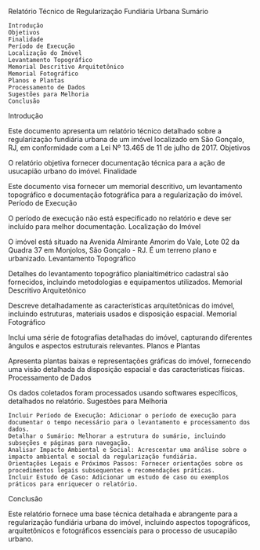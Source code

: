 Relatório Técnico de Regularização Fundiária Urbana
Sumário

    Introdução
    Objetivos
    Finalidade
    Período de Execução
    Localização do Imóvel
    Levantamento Topográfico
    Memorial Descritivo Arquitetônico
    Memorial Fotográfico
    Planos e Plantas
    Processamento de Dados
    Sugestões para Melhoria
    Conclusão

Introdução

Este documento apresenta um relatório técnico detalhado sobre a regularização fundiária urbana de um imóvel localizado em São Gonçalo, RJ, em conformidade com a Lei Nº 13.465 de 11 de julho de 2017.
Objetivos

O relatório objetiva fornecer documentação técnica para a ação de usucapião urbano do imóvel.
Finalidade

Este documento visa fornecer um memorial descritivo, um levantamento topográfico e documentação fotográfica para a regularização do imóvel.
Período de Execução

O período de execução não está especificado no relatório e deve ser incluído para melhor documentação.
Localização do Imóvel

O imóvel está situado na Avenida Almirante Amorim do Vale, Lote 02 da Quadra 37 em Monjolos, São Gonçalo - RJ. É um terreno plano e urbanizado.
Levantamento Topográfico

Detalhes do levantamento topográfico planialtimétrico cadastral são fornecidos, incluindo metodologias e equipamentos utilizados.
Memorial Descritivo Arquitetônico

Descreve detalhadamente as características arquitetônicas do imóvel, incluindo estruturas, materiais usados e disposição espacial.
Memorial Fotográfico

Inclui uma série de fotografias detalhadas do imóvel, capturando diferentes ângulos e aspectos estruturais relevantes.
Planos e Plantas

Apresenta plantas baixas e representações gráficas do imóvel, fornecendo uma visão detalhada da disposição espacial e das características físicas.
Processamento de Dados

Os dados coletados foram processados usando softwares específicos, detalhados no relatório.
Sugestões para Melhoria

    Incluir Período de Execução: Adicionar o período de execução para documentar o tempo necessário para o levantamento e processamento dos dados.
    Detalhar o Sumário: Melhorar a estrutura do sumário, incluindo subseções e páginas para navegação.
    Analisar Impacto Ambiental e Social: Acrescentar uma análise sobre o impacto ambiental e social da regularização fundiária.
    Orientações Legais e Próximos Passos: Fornecer orientações sobre os procedimentos legais subsequentes e recomendações práticas.
    Incluir Estudo de Caso: Adicionar um estudo de caso ou exemplos práticos para enriquecer o relatório.

Conclusão

Este relatório fornece uma base técnica detalhada e abrangente para a regularização fundiária urbana do imóvel, incluindo aspectos topográficos, arquitetônicos e fotográficos essenciais para o processo de usucapião urbano.
